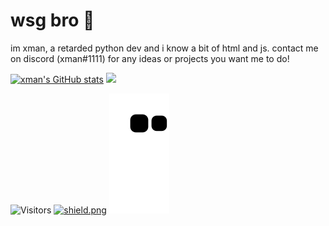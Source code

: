 # wsg bro 👋 
im xman, a retarded python dev and i know a bit of html and js. contact me on discord (xman#1111) for any ideas or projects you want me to do!
<br>

[![xman's GitHub stats](https://github-readme-stats.vercel.app/api?username=xman213&theme=dark)](https://lead-tool.win)
<a href="https://dsc.gg/lead" target="_blank"> <img src="https://discord.c99.nl/widget/theme-4/701239529029238794.png"/></a>

<img src="https://komarev.com/ghpvc/?username=xman213&label=Profile%20Views&color=008042&style=flat&label=Visitors" alt="Visitors"></a>
<a href="https://dsc.gg/lead" target="_blank"> <img src="https://discordapp.com/api/guilds/952003306220306462/widget.png?style=shield" alt="shield.png"></a>
<a href="https://lead-tool.win" target="_blank"><img src="https://github.com/rafaballerini/rafaballerini/blob/output/github-contribution-grid-snake.svg" alt="sneke"></a>
